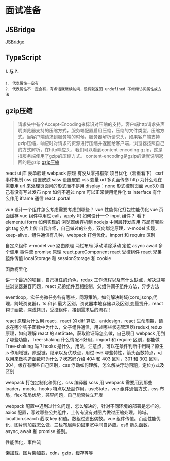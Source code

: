 # 面试准备

## JSBridge

[JSBridge](https://www.jianshu.com/p/be491bfbca0d)

## TypeScript

#### !. 与 ?.
```
!. 代表属性一定有
?. 代表属性不一定会有，有点话就继续访问，没有就返回 undefined 不继续访问属性或方法
```

## gzip压缩
> 请求头中有个Accept-Encoding来标识对压缩的支持。客户端http请求头声明浏览器支持的压缩方式，服务端配置启用压缩，压缩的文件类型，压缩方式。当客户端请求到服务端的时候，服务器解析请求头，如果客户端支持gzip压缩，响应时对请求的资源进行压缩并返回给客户端，浏览器按照自己的方式解析，在http响应头，我们可以看到content-encoding:gzip，这是指服务端使用了gzip的压缩方式。
> content-encoding是gzip的话就说明返回的是gzip
[gzip压缩](https://www.cnblogs.com/shengmo/p/11816929.html)

react
ui 库
表单验证
webpack 原理
有没从零搭框架
项目优化（着重看下）
csrf
事件机制
css 设置皮肤
sass 设置皮肤
css 变量
url 多页面传参
http
为什么现在需要用 url 来处理页面间的形式而不是用 display：none 形式控制页面
vue3.0
自己有没有写过发布 npm
如何不通过 npm 可以正常使用组件化
ts interface 有什么作用
iframe 通信
react .portal

vue 设计一个组件怎么考虑需要考虑到哪些？
vue 性能优化打包性能优化
vue 页面缓存
vue 组件中用过 call，apply 吗
如何设计一个 input 组件？
看下 elementui form 如何实现的
浏览器缓存机制
nodejs 中间层转发应用
布局有哪些
git tag
分片上传
自我介绍，自己做过的业务，双向绑定原理，v-model 实现，keep-alive，组件通信有几种，webpack 打包优化，import 和 require 区别

自定义组件 v-model
vue 路由原理
两栏布局
浮动清除浮动
定位
async await 多个调用
事件流
promise 原理
react.pureComponent
react 受控组件
react 兄弟组件传值
localStorage 和 sessionStorage 和 cookie

函数柯里化

讲一个最近的项目，自己担任的角色，redux 工作流程以及有什么缺点，解决过哪些浏览器兼容问题，react 兄弟组件互相控制，父组件调子组件方法，异步方法

eventloop，宏任务微任务各有哪些，同源策略，如何解决跨域(cors,jsonp,代理，跨域浏览器)，ts 和 js 最大区别，浏览器本地存储以及区别,变量提升，react 钩子函数，深浅拷贝，受控组件，接到需求后的流程！

react 原理为什么用 react，react 的 diff 算法，antdesign，react 生命周期，请求在哪个钩子函数中为什么，父子组件通信，用过哪些状态管理器(redux),redux 原理，如何理解 react 的 setState，获取验证码怎么做，自己项目 webpack 用到了哪些功能，Tree-shaking 什么情况不好用，import 和 require 区别，都能做 Tree-shaking 吗？hooks 是什么，用法，注意点，可以在条件判断中用吗？原生 js 作用域链，原型链，继承以及优缺点，用过 es6 哪些特性，箭头函数特点，可以用来做构造函数吗为什么？状态码介绍 404 和 403 区别，301 和 302 区别，304，缓存有哪些自己区别，css 浮动如何理解，怎么解决浮动问题，定位方式及区别

webpack 打包定制化和优化，css 编译器 scss 用 webpack 需要用到那些 loader，mock，hooks 特点以及副作用，useState，vue 组件通信方式，css 布局，flex 布局优势，兼容问题，自己能否独立开发

webpack 配置中遇到过什么问题，怎么解决的，针对不同环境的部署是怎样的。axios 配置，写过哪些公共组件，上传有没有对图片做过压缩处理。跨域。localtion.search 截取 key 和值。数组过滤出偶数。vue 组件传值。页面性能优化，图片懒加载怎么做，三栏布局两边固定宽中间自适应。es6 箭头函数，async, await 和 promise 差别。

性能优化，事件流

懒加载，图片懒加载，cdn，gzip，缓存等等
